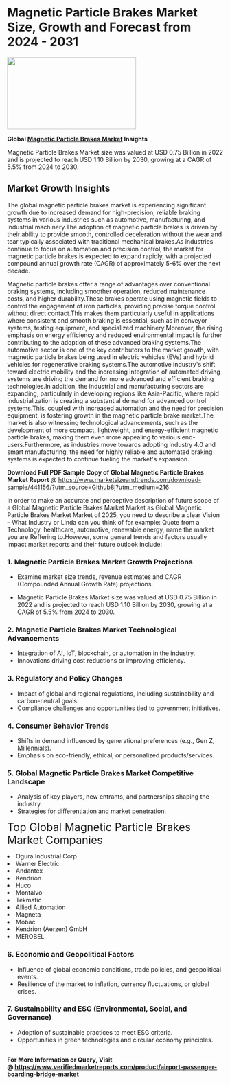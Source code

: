 <H1>Magnetic Particle Brakes Market Size, Growth and Forecast from 2024 - 2031</H1><img class="aligncenter size-medium wp-image-584254" src="https://thirdeyenews.in/wp-content/uploads/2024/09/Global-Market-Research-300x168.jpeg" alt="" width="300" height="168" /><p><strong>Global&nbsp;<a href="https://www.marketsizeandtrends.com/download-sample/441156/?utm_source=Github8j?utm_medium=216">Magnetic Particle Brakes Market</a> Insights</strong></p><p>Magnetic Particle Brakes Market size was valued at USD 0.75 Billion in 2022 and is projected to reach USD 1.10 Billion by 2030, growing at a CAGR of 5.5% from 2024 to 2030.</p><p><h2>Market Growth Insights</h2> <p>The global magnetic particle brakes market is experiencing significant growth due to increased demand for high-precision, reliable braking systems in various industries such as automotive, manufacturing, and industrial machinery.The adoption of magnetic particle brakes is driven by their ability to provide smooth, controlled deceleration without the wear and tear typically associated with traditional mechanical brakes.As industries continue to focus on automation and precision control, the market for magnetic particle brakes is expected to expand rapidly, with a projected compound annual growth rate (CAGR) of approximately 5-6% over the next decade.</p> <p>Magnetic particle brakes offer a range of advantages over conventional braking systems, including smoother operation, reduced maintenance costs, and higher durability.These brakes operate using magnetic fields to control the engagement of iron particles, providing precise torque control without direct contact.This makes them particularly useful in applications where consistent and smooth braking is essential, such as in conveyor systems, testing equipment, and specialized machinery.Moreover, the rising emphasis on energy efficiency and reduced environmental impact is further contributing to the adoption of these advanced braking systems.The automotive sector is one of the key contributors to the market growth, with magnetic particle brakes being used in electric vehicles (EVs) and hybrid vehicles for regenerative braking systems.The automotive industry's shift toward electric mobility and the increasing integration of automated driving systems are driving the demand for more advanced and efficient braking technologies.In addition, the industrial and manufacturing sectors are expanding, particularly in developing regions like Asia-Pacific, where rapid industrialization is creating a substantial demand for advanced control systems.This, coupled with increased automation and the need for precision equipment, is fostering growth in the magnetic particle brake market.The market is also witnessing technological advancements, such as the development of more compact, lightweight, and energy-efficient magnetic particle brakes, making them even more appealing to various end-users.Furthermore, as industries move towards adopting Industry 4.0 and smart manufacturing, the need for highly reliable and automated braking systems is expected to continue fueling the market's expansion.<p><span class=""><strong>Download Full PDF Sample Copy of Global Magnetic Particle Brakes Market Report</strong> @ <a href="https://www.marketsizeandtrends.com/download-sample/441156/?utm_source=Github8j?utm_medium=216" target="_blank">https://www.marketsizeandtrends.com/download-sample/441156/?utm_source=Github8j?utm_medium=216</a></span></p><p>In order to make an accurate and perceptive description of future scope of a Global&nbsp;Magnetic Particle Brakes Market Market as Global&nbsp;Magnetic Particle Brakes Market Market of 2025, you need to describe a clear Vision &ndash; What Industry or Linda can you think of for example: Quote from a Technology, healthcare, automotive, renewable energy, name the market you are Reffering to.However, some general trends and factors usually impact market reports and their future outlook include:</p><h3>1.&nbsp;<strong>Magnetic Particle Brakes Market Growth Projections</strong></h3><ul><li>Examine market size trends, revenue estimates and CAGR (Compounded Annual Growth Rate) projections.</li><li><p>Magnetic Particle Brakes Market size was valued at USD 0.75 Billion in 2022 and is projected to reach USD 1.10 Billion by 2030, growing at a CAGR of 5.5% from 2024 to 2030.</p></li></ul><h3>2.&nbsp;<strong>Magnetic Particle Brakes Market Technological Advancements</strong></h3><ul><li>Integration of AI, IoT, blockchain, or automation in the industry.</li><li>Innovations driving cost reductions or improving efficiency.</li></ul><h3>3.&nbsp;<strong>Regulatory and Policy Changes</strong></h3><ul><li>Impact of global and regional regulations, including sustainability and carbon-neutral goals.</li><li>Compliance challenges and opportunities tied to government initiatives.</li></ul><h3>4.&nbsp;<strong>Consumer Behavior Trends</strong></h3><ul><li>Shifts in demand influenced by generational preferences (e.g., Gen Z, Millennials).</li><li>Emphasis on eco-friendly, ethical, or personalized products/services.</li></ul><h3>5.&nbsp;<strong>Global Magnetic Particle Brakes Market Competitive Landscape</strong></h3><ul><li>Analysis of key players, new entrants, and partnerships shaping the industry.</li><li>Strategies for differentiation and market penetration.</li></ul><p data-pm-slice="1 1 []"><span style="color: inherit; font-family: inherit; font-size: 25px;">Top Global Magnetic Particle Brakes Market Companies</span></p><div class="" data-test-id=""><p><li>Ogura Industrial Corp</li><li> Warner Electric</li><li> Andantex</li><li> Kendrion</li><li> Huco</li><li> Montalvo</li><li> Tekmatic</li><li> Allied Automation</li><li> Magneta</li><li> Mobac</li><li> Kendrion (Aerzen) GmbH</li><li> MEROBEL</li></p></div><h3>6.&nbsp;<strong>Economic and Geopolitical Factors</strong></h3><ul><li>Influence of global economic conditions, trade policies, and geopolitical events.</li><li>Resilience of the market to inflation, currency fluctuations, or global crises.</li></ul><h3>7.&nbsp;<strong>Sustainability and ESG (Environmental, Social, and Governance)</strong></h3><ul><li>Adoption of sustainable practices to meet ESG criteria.</li><li>Opportunities in green technologies and circular economy principles.</li></ul><h2><strong style="font-size: 14px;">For More Information or Query, Visit @&nbsp;</strong><a style="background-color: #ffffff; font-size: 14px;" href="https://www.marketsizeandtrends.com/report/magnetic-particle-brakes-market/" target="_blank">https://www.verifiedmarketreports.com/product/airport-passenger-boarding-bridge-market</a></h2>